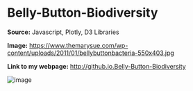 # Belly-Button-Biodiversity
**Source:** Javascript, Plotly, D3 Libraries

**Image:** https://www.themarysue.com/wp-content/uploads/2011/01/bellybuttonbacteria-550x403.jpg

**Link to my webpage:** http://github.io.Belly-Button-Biodiversity


![image](https://user-images.githubusercontent.com/112348240/210708975-499cabd0-ea55-4be2-9b73-053b1dae0c00.png)
